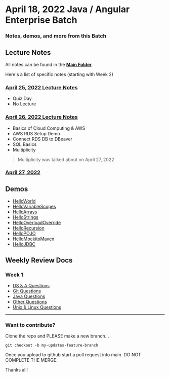 # April 18, 2022 Java / Angular Enterprise Batch
### Notes, demos, and more from this Batch

## Lecture Notes
All notes can be found in the **[Main Folder](https://github.com/FullSol/my-training-notes/tree/master/Lecture_Notes)**

Here's a list of specific notes (starting with Week 2)

### [April 25, 2022 Lecture Notes](https://github.com/FullSol/my-training-notes/blob/master/Lecture_Notes/Week2/04.25.2022_Lecture_Notes.md)

* Quiz Day
* No Lecture

### [April 26, 2022 Lecture Notes](https://github.com/FullSol/my-training-notes/blob/master/Lecture_Notes/04.26.2022_Lecture_Notes.md)

* Basics of Cloud Computing & AWS
* AWS RDS Setup Demo
* Connect RDS DB to DBeaver
* SQL Basics
* Multiplicity

> Multiplicity was talked about on April 27, 2022

### [April 27, 2022](https://github.com/FullSol/my-training-notes/blob/master/Lecture_Notes/04.27.2022_Lecture_Notes.md)

## Demos
* [HelloWorld](https://github.com/FullSol/my-training-notes/tree/master/demos/1-Java/HelloWorld)
* [HelloVariableScopes](https://github.com/FullSol/my-training-notes/tree/master/demos/1-Java/HelloVariableScopes)
* [HelloArrays](https://github.com/FullSol/my-training-notes/tree/master/demos/1-Java/HelloArrays)
* [HelloStrings](https://github.com/FullSol/my-training-notes/tree/master/demos/1-Java/HelloStrings)
* [HelloOverloadOverride](https://github.com/FullSol/my-training-notes/tree/master/demos/1-Java/HelloOverloadOverride)
* [HelloRecursion](https://github.com/FullSol/my-training-notes/tree/master/demos/1-Java/HelloRecursion)
* [HelloPOJO](https://github.com/FullSol/my-training-notes/tree/master/demos/1-Java/HelloPOJO)
* [HelloMockitoMaven](https://github.com/FullSol/my-training-notes/tree/master/demos/1-Java/HelloMockitoMaven)
* [HelloJDBC](https://github.com/FullSol/my-training-notes/tree/master/demos/1-Java/HelloJDBC)

## Weekly Review Docs
### Week 1
* [DS & A Questions](https://github.com/FullSol/my-training-notes/blob/master/Weekly_Reviews/Week1/DS_%26_A_Questions.md)
* [Git Questions](https://github.com/FullSol/my-training-notes/blob/master/Weekly_Reviews/Week1/Git_Questions.md)
* [Java Questions](https://github.com/FullSol/my-training-notes/blob/master/Weekly_Reviews/Week1/Java_Questions.md)
* [Other Questions](https://github.com/FullSol/my-training-notes/blob/master/Weekly_Reviews/Week1/Other_Questions.md)
* [Unix & Linux Questions](https://github.com/FullSol/my-training-notes/blob/master/Weekly_Reviews/Week1/Unix_Linux_Questions.md)

<hr>

### Want to contribute?
Clone the repo and PLEASE make a new branch...

```
git checkout -b my-updates-feature-branch
```

Once you upload to github start a pull request into main. DO NOT COMPLETE THE MERGE.

Thanks all!
